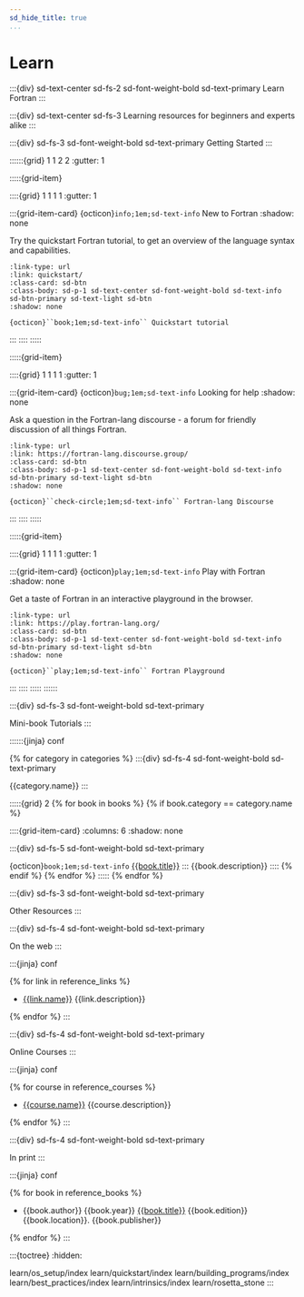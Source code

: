 ```yaml
---
sd_hide_title: true
...
```


# Learn

:::{div} sd-text-center sd-fs-2 sd-font-weight-bold sd-text-primary
Learn Fortran
:::

:::{div} sd-text-center sd-fs-3
Learning resources for beginners and experts alike
:::

:::{div} sd-fs-3 sd-font-weight-bold sd-text-primary
Getting Started
:::

::::::{grid} 1 1 2 2
:gutter: 1

:::::{grid-item}

::::{grid} 1 1 1 1
:gutter: 1

:::{grid-item-card} {octicon}`info;1em;sd-text-info` New to Fortran
:shadow: none

Try the quickstart Fortran tutorial, to get an overview of the language syntax and capabilities.

```{card}
:link-type: url
:link: quickstart/
:class-card: sd-btn
:class-body: sd-p-1 sd-text-center sd-font-weight-bold sd-text-info sd-btn-primary sd-text-light sd-btn
:shadow: none

{octicon}``book;1em;sd-text-info`` Quickstart tutorial
```

:::
::::
:::::

:::::{grid-item}

::::{grid} 1 1 1 1
:gutter: 1

:::{grid-item-card} {octicon}`bug;1em;sd-text-info` Looking for help
:shadow: none

Ask a question in the Fortran-lang discourse - a forum for friendly discussion of all things Fortran.

```{card}
:link-type: url
:link: https://fortran-lang.discourse.group/
:class-card: sd-btn
:class-body: sd-p-1 sd-text-center sd-font-weight-bold sd-text-info sd-btn-primary sd-text-light sd-btn
:shadow: none

{octicon}``check-circle;1em;sd-text-info`` Fortran-lang Discourse
```

:::
::::
:::::

:::::{grid-item}

::::{grid} 1 1 1 1
:gutter: 1

:::{grid-item-card} {octicon}`play;1em;sd-text-info` Play with Fortran
:shadow: none

Get a taste of Fortran in an interactive playground in the browser.

```{card}
:link-type: url
:link: https://play.fortran-lang.org/
:class-card: sd-btn
:class-body: sd-p-1 sd-text-center sd-font-weight-bold sd-text-info sd-btn-primary sd-text-light sd-btn
:shadow: none

{octicon}``play;1em;sd-text-info`` Fortran Playground
```

:::
::::
:::::
::::::

:::{div} sd-fs-3 sd-font-weight-bold sd-text-primary

Mini-book Tutorials
:::

::::::{jinja} conf

{% for category in categories %}
:::{div} sd-fs-4 sd-font-weight-bold sd-text-primary

{{category.name}}
:::

:::::{grid} 2
{% for book in books %}
{% if book.category == category.name %}

::::{grid-item-card}
:columns: 6
:shadow: none

:::{div} sd-fs-5 sd-font-weight-bold sd-text-primary

{octicon}`book;1em;sd-text-info` <a href='{{"../"+book.link[1:]+"/"}}'>{{book.title}}</a>
:::
{{book.description}}
::::
{% endif %}
{% endfor %}
:::::
{% endfor %}

:::{div} sd-fs-3 sd-font-weight-bold sd-text-primary

Other Resources
:::

:::{div} sd-fs-4 sd-font-weight-bold sd-text-primary

On the web
:::

:::{jinja} conf

{% for link in reference_links %}

- [{{link.name}}]({{link.url}}) {{link.description}}

{% endfor %}
:::

:::{div} sd-fs-4 sd-font-weight-bold sd-text-primary

Online Courses
:::

:::{jinja} conf

{% for course in reference_courses %}

- [{{course.name}}]({{course.url}}) {{course.description}}

{% endfor %}
:::

:::{div} sd-fs-4 sd-font-weight-bold sd-text-primary

In print
:::

:::{jinja} conf

{% for book in reference_books %}

- {{book.author}}
  {{book.year}}
  [{{book.title}}]({{book.url}})
  {{book.edition}}
  {{book.location}}.
  {{book.publisher}}

{% endfor %}
:::

:::{toctree}
:hidden:

learn/os_setup/index
learn/quickstart/index
learn/building_programs/index
learn/best_practices/index
learn/intrinsics/index
learn/rosetta_stone
:::

